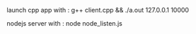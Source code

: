 launch cpp app with :
g++ client.cpp && ./a.out 127.0.0.1 10000


nodejs server with : node node_listen.js